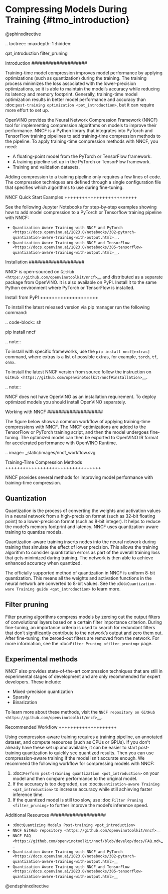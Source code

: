 # Compressing Models During Training {#tmo_introduction}

@sphinxdirective

.. toctree::
   :maxdepth: 1
   :hidden:

   qat_introduction
   filter_pruning


Introduction
####################

Training-time model compression improves model performance by applying optimizations (such as quantization) during the training. The training process minimizes the loss associated with the lower-precision optimizations, so it is able to maintain the model’s accuracy while reducing its latency and memory footprint. Generally, training-time model optimization results in better model performance and accuracy than :doc:`post-training optimization <pot_introduction>`, but it can require more effort to set up.

OpenVINO provides the Neural Network Compression Framework (NNCF) tool for implementing compression algorithms on models to improve their performance. NNCF is a Python library that integrates into PyTorch and TensorFlow training pipelines to add training-time compression methods to the pipeline. To apply training-time compression methods with NNCF, you need:

- A floating-point model from the PyTorch or TensorFlow framework.
- A training pipeline set up in the PyTorch or TensorFlow framework.
- Training and validation datasets.

Adding compression to a training pipeline only requires a few lines of code. The compression techniques are defined through a single configuration file that specifies which algorithms to use during fine-tuning.

NNCF Quick Start Examples
+++++++++++++++++++++++++

See the following Jupyter Notebooks for step-by-step examples showing how to add model compression to a PyTorch or Tensorflow training pipeline with NNCF:

- `Quantization Aware Training with NNCF and PyTorch <https://docs.openvino.ai/2023.0/notebooks/302-pytorch-quantization-aware-training-with-output.html>`__.
- `Quantization Aware Training with NNCF and TensorFlow <https://docs.openvino.ai/2023.0/notebooks/305-tensorflow-quantization-aware-training-with-output.html>`__.

Installation
####################

NNCF is open-sourced on `GitHub <https://github.com/openvinotoolkit/nncf>`__ and distributed as a separate package from OpenVINO. It is also available on PyPI. Install it to the same Python environment where PyTorch or TensorFlow is installed.

Install from PyPI
++++++++++++++++++++

To install the latest released version via pip manager run the following command:

.. code-block:: sh

   pip install nncf


.. note::

   To install with specific frameworks, use the `pip install nncf[extras]` command, where extras is a list of possible extras, for example, `torch`, `tf`, `onnx`.


To install the latest NNCF version from source follow the instruction on `GitHub <https://github.com/openvinotoolkit/nncf#installation>`__.

.. note::

   NNCF does not have OpenVINO as an installation requirement. To deploy optimized models you should install OpenVINO separately.

Working with NNCF
####################

The figure below shows a common workflow of applying training-time compressions with NNCF. The NNCF optimizations are added to the TensorFlow or PyTorch training script, and then the model undergoes fine-tuning. The optimized model can then be exported to OpenVINO IR format for accelerated performance with OpenVINO Runtime.

.. image:: _static/images/nncf_workflow.svg


Training-Time Compression Methods
+++++++++++++++++++++++++++++++++

NNCF provides several methods for improving model performance with training-time compression.

Quantization
--------------------
Quantization is the process of converting the weights and activation values in a neural network from a high-precision format (such as 32-bit floating point) to a lower-precision format (such as 8-bit integer). It helps to reduce the model’s memory footprint and latency. NNCF uses quantization-aware training to quantize models.

Quantization-aware training inserts nodes into the neural network during training that simulate the effect of lower precision. This allows the training algorithm to consider quantization errors as part of the overall training loss that gets minimized during training. The network is then able to achieve enhanced accuracy when quantized.

The officially supported method of quantization in NNCF is uniform 8-bit quantization. This means all the weights and activation functions in the neural network are converted to 8-bit values. See the :doc:`Quantization-ware Training guide <qat_introduction>` to learn more.

Filter pruning
--------------------

Filter pruning algorithms compress models by zeroing out the output filters of convolutional layers based on a certain filter importance criterion. During fine-tuning, an importance criteria is used to search for redundant filters that don’t significantly contribute to the network’s output and zero them out. After fine-tuning, the zeroed-out filters are removed from the network. For more information, see the :doc:`Filter Pruning <filter_pruning>` page.

Experimental methods
--------------------

NNCF also provides state-of-the-art compression techniques that are still in experimental stages of development and are only recommended for expert developers. These include:

- Mixed-precision quantization
- Sparsity
- Binarization

To learn more about these methods, visit the `NNCF repository on GitHub <https://github.com/openvinotoolkit/nncf>`__.

Recommended Workflow
++++++++++++++++++++

Using compression-aware training requires a training pipeline, an annotated dataset, and compute resources (such as CPUs or GPUs). If you don't already have these set up and available, it can be easier to start post-training quantization to quickly see quantized results. Then you can use compression-aware training if the model isn't accurate enough. We recommend the following workflow for compressing models with NNCF:

1. :doc:`Perform post-training quantization <pot_introduction>` on your model and then compare performance to the original model.
2. If the accuracy is too degraded, use :doc:`Quantization-aware Training <qat_introduction>` to increase accuracy while still achieving faster inference time.
3. If the quantized model is still too slow, use :doc:`Filter Pruning <filter_pruning>` to further improve the model’s inference speed.

Additional Resources
####################

- :doc:`Quantizing Models Post-training <pot_introduction>`
- `NNCF GitHub repository <https://github.com/openvinotoolkit/nncf>`__
- `NNCF FAQ <https://github.com/openvinotoolkit/nncf/blob/develop/docs/FAQ.md>`__
- `Quantization Aware Training with NNCF and PyTorch <https://docs.openvino.ai/2023.0/notebooks/302-pytorch-quantization-aware-training-with-output.html>`__
- `Quantization Aware Training with NNCF and TensorFlow <https://docs.openvino.ai/2023.0/notebooks/305-tensorflow-quantization-aware-training-with-output.html>`__

@endsphinxdirective
